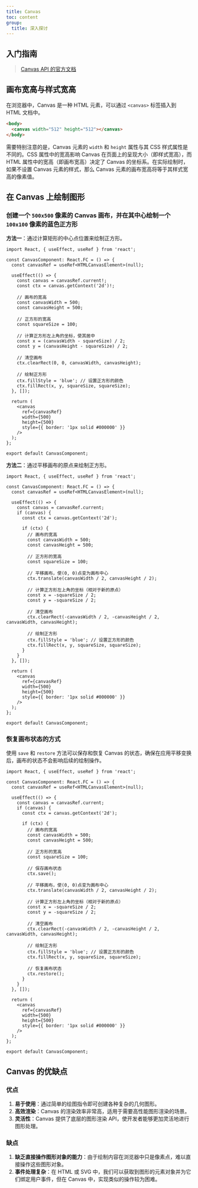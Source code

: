 ```yaml
---
title: Canvas
toc: content
group:
  title: 深入探讨
---
```


## 入门指南

> [Canvas API 的官方文档](https://developer.mozilla.org/zh-CN/docs/Web/API/Canvas_API/Tutorial)

## 画布宽高与样式宽高

在浏览器中，Canvas 是一种 HTML 元素，可以通过 `<canvas>` 标签插入到 HTML 文档中。

```html
<body>
  <canvas width="512" height="512"></canvas>
</body>
```

需要特别注意的是，Canvas 元素的 `width` 和 `height` 属性与其 CSS 样式属性是不同的。CSS 属性中的宽高影响 Canvas 在页面上的呈现大小（即样式宽高），而 HTML 属性中的宽高（即画布宽高）决定了 Canvas 的坐标系。在实际绘制时，如果不设置 Canvas 元素的样式，那么 Canvas 元素的画布宽高将等于其样式宽高的像素值。

## 在 Canvas 上绘制图形

### 创建一个 `500x500` 像素的 Canvas 画布，并在其中心绘制一个 `100x100` 像素的蓝色正方形

**方法一**：通过计算矩形的中心点位置来绘制正方形。

```tsx
import React, { useEffect, useRef } from 'react';

const CanvasComponent: React.FC = () => {
  const canvasRef = useRef<HTMLCanvasElement>(null);

  useEffect(() => {
    const canvas = canvasRef.current!;
    const ctx = canvas.getContext('2d')!;

    // 画布的宽高
    const canvasWidth = 500;
    const canvasHeight = 500;

    // 正方形的宽高
    const squareSize = 100;

    // 计算正方形左上角的坐标，使其居中
    const x = (canvasWidth - squareSize) / 2;
    const y = (canvasHeight - squareSize) / 2;

    // 清空画布
    ctx.clearRect(0, 0, canvasWidth, canvasHeight);

    // 绘制正方形
    ctx.fillStyle = 'blue'; // 设置正方形的颜色
    ctx.fillRect(x, y, squareSize, squareSize);
  }, []);

  return (
    <canvas
      ref={canvasRef}
      width={500}
      height={500}
      style={{ border: '1px solid #000000' }}
    />
  );
};

export default CanvasComponent;
```

**方法二**：通过平移画布的原点来绘制正方形。

```tsx
import React, { useEffect, useRef } from 'react';

const CanvasComponent: React.FC = () => {
  const canvasRef = useRef<HTMLCanvasElement>(null);

  useEffect(() => {
    const canvas = canvasRef.current;
    if (canvas) {
      const ctx = canvas.getContext('2d');

      if (ctx) {
        // 画布的宽高
        const canvasWidth = 500;
        const canvasHeight = 500;

        // 正方形的宽高
        const squareSize = 100;

        // 平移画布，使(0, 0)点变为画布中心
        ctx.translate(canvasWidth / 2, canvasHeight / 2);

        // 计算正方形左上角的坐标（相对于新的原点）
        const x = -squareSize / 2;
        const y = -squareSize / 2;

        // 清空画布
        ctx.clearRect(-canvasWidth / 2, -canvasHeight / 2, canvasWidth, canvasHeight);

        // 绘制正方形
        ctx.fillStyle = 'blue'; // 设置正方形的颜色
        ctx.fillRect(x, y, squareSize, squareSize);
      }
    }
  }, []);

  return (
    <canvas
      ref={canvasRef}
      width={500}
      height={500}
      style={{ border: '1px solid #000000' }}
    />
  );
};

export default CanvasComponent;
```

### 恢复画布状态的方式

使用 `save` 和 `restore` 方法可以保存和恢复 Canvas 的状态，确保在应用平移变换后，画布的状态不会影响后续的绘制操作。

```tsx
import React, { useEffect, useRef } from 'react';

const CanvasComponent: React.FC = () => {
  const canvasRef = useRef<HTMLCanvasElement>(null);

  useEffect(() => {
    const canvas = canvasRef.current;
    if (canvas) {
      const ctx = canvas.getContext('2d');

      if (ctx) {
        // 画布的宽高
        const canvasWidth = 500;
        const canvasHeight = 500;

        // 正方形的宽高
        const squareSize = 100;

        // 保存画布状态
        ctx.save();

        // 平移画布，使(0, 0)点变为画布中心
        ctx.translate(canvasWidth / 2, canvasHeight / 2);

        // 计算正方形左上角的坐标（相对于新的原点）
        const x = -squareSize / 2;
        const y = -squareSize / 2;

        // 清空画布
        ctx.clearRect(-canvasWidth / 2, -canvasHeight / 2, canvasWidth, canvasHeight);

        // 绘制正方形
        ctx.fillStyle = 'blue'; // 设置正方形的颜色
        ctx.fillRect(x, y, squareSize, squareSize);

        // 恢复画布状态
        ctx.restore();
      }
    }
  }, []);

  return (
    <canvas
      ref={canvasRef}
      width={500}
      height={500}
      style={{ border: '1px solid #000000' }}
    />
  );
};

export default CanvasComponent;
```

## Canvas 的优缺点

### 优点

1. **易于使用**：通过简单的绘图指令即可创建各种复杂的几何图形。
2. **高效渲染**：Canvas 的渲染效率非常高，适用于需要高性能图形渲染的场景。
3. **灵活性**：Canvas 提供了底层的图形渲染 API，使开发者能够更加灵活地进行图形处理。

### 缺点

1. **缺乏直接操作图形对象的能力**：由于绘制内容在浏览器中只是像素点，难以直接操作这些图形对象。
2. **事件处理复杂**：在 HTML 或 SVG 中，我们可以获取到图形的元素对象并为它们绑定用户事件，但在 Canvas 中，实现类似的操作较为困难。
